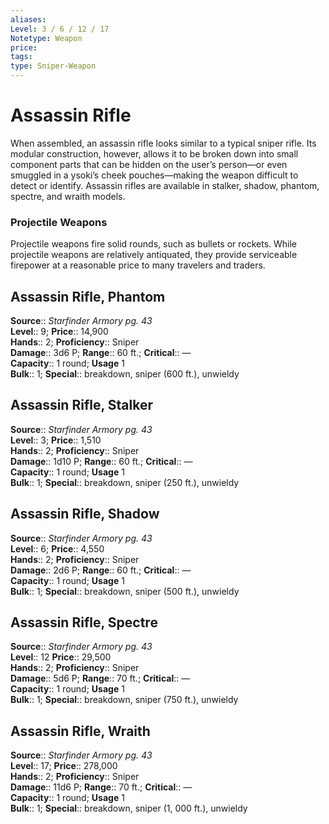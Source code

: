 ```yaml
---
aliases: 
Level: 3 / 6 / 12 / 17
Notetype: Weapon
price: 
tags: 
type: Sniper-Weapon
---
```


# Assassin Rifle

When assembled, an assassin rifle looks similar to a typical sniper rifle. Its modular construction, however, allows it to be broken down into small component parts that can be hidden on the user’s person—or even smuggled in a ysoki’s cheek pouches—making the weapon difficult to detect or identify. Assassin rifles are available in stalker, shadow, phantom, spectre, and wraith models.

### Projectile Weapons

Projectile weapons fire solid rounds, such as bullets or rockets. While projectile weapons are relatively antiquated, they provide serviceable firepower at a reasonable price to many travelers and traders.  

## Assassin Rifle, Phantom

**Source**:: _Starfinder Armory pg. 43_  
**Level**:: 9;
**Price**:: 14,900  
**Hands**:: 2;
**Proficiency**:: Sniper  
**Damage**:: 3d6 P; **Range**:: 60 ft.;
**Critical**:: —  
**Capacity**:: 1 round; **Usage** 1  
**Bulk**:: 1;
**Special**:: breakdown, sniper (600 ft.), unwieldy

## Assassin Rifle, Stalker

**Source**:: _Starfinder Armory pg. 43_  
**Level**:: 3;
**Price**:: 1,510  
**Hands**:: 2;
**Proficiency**:: Sniper  
**Damage**:: 1d10 P; **Range**:: 60 ft.;
**Critical**:: —  
**Capacity**:: 1 round; **Usage** 1  
**Bulk**:: 1;
**Special**:: breakdown, sniper (250 ft.), unwieldy

## Assassin Rifle, Shadow

**Source**:: _Starfinder Armory pg. 43_  
**Level**:: 6;
**Price**:: 4,550  
**Hands**:: 2;
**Proficiency**:: Sniper  
**Damage**:: 2d6 P; **Range**:: 60 ft.;
**Critical**:: —  
**Capacity**:: 1 round; **Usage** 1  
**Bulk**:: 1;
**Special**:: breakdown, sniper (500 ft.), unwieldy

## Assassin Rifle, Spectre

**Source**:: _Starfinder Armory pg. 43_  
**Level**:: 12
**Price**:: 29,500  
**Hands**:: 2;
**Proficiency**:: Sniper  
**Damage**:: 5d6 P; **Range**:: 70 ft.;
**Critical**:: —  
**Capacity**:: 1 round; **Usage** 1  
**Bulk**:: 1;
**Special**:: breakdown, sniper (750 ft.), unwieldy

## Assassin Rifle, Wraith

**Source**:: _Starfinder Armory pg. 43_  
**Level**:: 17;
**Price**:: 278,000  
**Hands**:: 2;
**Proficiency**:: Sniper  
**Damage**:: 11d6 P; **Range**:: 70 ft.;
**Critical**:: —  
**Capacity**:: 1 round; **Usage** 1  
**Bulk**:: 1;
**Special**:: breakdown, sniper (1, 000 ft.), unwieldy
